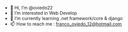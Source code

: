 - 👋 Hi, I’m @oviedo22
- 👀 I’m interested in Web Develop
- 🌱 I’m currently learning .net framework/core & django
- 📫 How to reach me : franco_oviedo_12@hotmail.com
